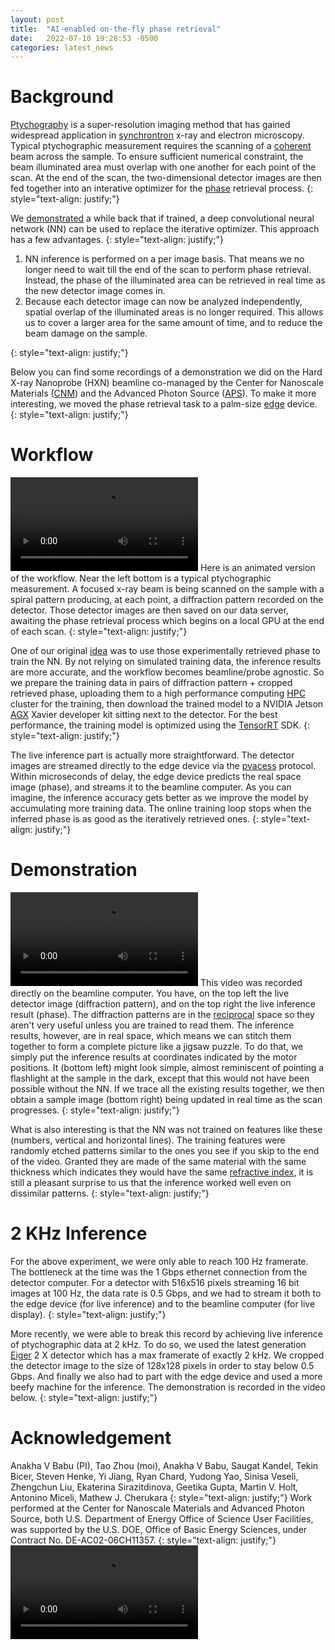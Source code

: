 ```yaml
---
layout: post
title:  "AI-enabled on-the-fly phase retrieval"
date:   2022-07-10 19:28:53 -0500
categories: latest_news
---
```

# Background
[Ptychography](https://en.wikipedia.org/wiki/Ptychography) is a super-resolution imaging method that has gained widespread application in [synchrontron](https://en.wikipedia.org/wiki/Synchrotron) x-ray and electron microscopy. Typical ptychographic measurement requires the scanning of a [coherent](https://en.wikipedia.org/wiki/Coherence_(physics)) beam across the sample. To ensure sufficient numerical constraint, the beam illuminated area must overlap with one another for each point of the scan. At the end of the scan, the two-dimensional detector images are then fed together into an interative optimizer for the [phase](https://en.wikipedia.org/wiki/Phase_problem) retrieval process.
{: style="text-align: justify;"}

We [demonstrated](https://aip.scitation.org/doi/10.1063/5.0013065) a while back that if trained, a deep convolutional neural network (NN) can be used to replace the iterative optimizer. This approach has a few advantages. 
{: style="text-align: justify;"}
<ol>
  <li>NN inference is performed on a per image basis. That means we no longer need to wait till the end of the scan to perform phase retrieval. Instead, the phase of the illuminated area can be retrieved in real time as the new detector image comes in.</li>
  <li>Because each detector image can now be analyzed independently, spatial overlap of the illuminated areas is no longer required. This allows us to cover a larger area for the same amount of time, and to reduce the beam damage on the sample.</li>
</ol>
{: style="text-align: justify;"}

Below you can find some recordings of a demonstration we did on the Hard X-ray Nanoprobe (HXN) beamline co-managed by the Center for Nanoscale Materials ([CNM](https://www.anl.gov/cnm)) and the Advanced Photon Source ([APS](https://www.aps.anl.gov/)). To make it more interesting, we moved the phase retrieval task to a palm-size [edge](https://en.wikipedia.org/wiki/Edge_computing) device.
{: style="text-align: justify;"}

# Workflow
<video src="https://user-images.githubusercontent.com/20727490/178176368-3216b2bf-65e3-44d1-9f55-b42ac557560b.mp4" controls="controls" style="max-width: 730px;"></video>
Here is an animated version of the workflow. Near the left bottom is a typical ptychographic measurement. A focused x-ray beam is being scanned on the sample with a spiral pattern producing, at each point, a diffraction pattern recorded on the detector. Those detector images are then saved on our data server, awaiting the phase retrieval process which begins on a local GPU at the end of each scan.
{: style="text-align: justify;"}

One of our original [idea](https://aip.scitation.org/doi/10.1063/5.0013065) was to use those experimentally retrieved phase to train the NN. By not relying on simulated training data, the inference results are more accurate, and the workflow becomes beamline/probe agnostic. So we prepare the training data in pairs of diffraction pattern + cropped retrieved phase, uploading them to a high performance computing [HPC](https://www.alcf.anl.gov/support-center/theta/theta-thetagpu-overview) cluster for the training, then download the trained model to a NVIDIA Jetson [AGX](https://developer.nvidia.com/embedded/jetson-agx-xavier-developer-kit) Xavier developer kit sitting next to the detector. For the best performance, the training model is optimized using the [TensorRT](https://developer.nvidia.com/tensorrt) SDK.
{: style="text-align: justify;"}

The live inference part is actually more straightforward. The detector images are streamed directly to the edge device via the [pvacess](https://epics-controls.org/resources-and-support/documents/pvaccess/) protocol. Within microseconds of delay, the edge device predicts the real space image (phase), and streams it to the beamline computer. As you can imagine, the inference accuracy gets better as we improve the model by accumulating more training data. The online training loop stops when the inferred phase is as good as the iteratively retrieved ones.
{: style="text-align: justify;"}

# Demonstration
<video src="https://user-images.githubusercontent.com/20727490/178196540-206126b5-9ab2-41fc-b5ad-6fd5efa40933.mp4" controls="controls" style="max-width: 730px;"></video>
This video was recorded directly on the beamline computer. You have, on the top left the live detector image (diffraction pattern), and on the top right the live inference result (phase). The diffraction patterns are in the [reciprocal](https://en.wikipedia.org/wiki/Reciprocal_lattice) space so they aren't very useful unless you are trained to read them. The inference results, however, are in real space, which means we can stitch them together to form a complete picture like a jigsaw puzzle. To do that, we simply put the inference results at coordinates indicated by the motor positions. It (bottom left) might look simple, almost reminiscent of pointing a flashlight at the sample in the dark, except that this would not have been possible without the NN. If we trace all the existing results together, we then obtain a sample image (bottom right) being updated in real time as the scan progresses.
{: style="text-align: justify;"}

What is also interesting is that the NN was not trained on features like these (numbers, vertical and horizontal lines). The training features were randomly etched patterns similar to the ones you see if you skip to the end of the video. Granted they are made of the same material with the same thickness which indicates they would have the same [refractive index](https://en.wikipedia.org/wiki/Refractive_index), it is still a pleasant surprise to us that the inference worked well even on dissimilar patterns.
{: style="text-align: justify;"}

# 2 KHz Inference
For the above experiment, we were only able to reach 100 Hz framerate. The bottleneck at the time was the 1 Gbps ethernet connection from the detector computer. For a detector with 516x516 pixels streaming 16 bit images at 100 Hz, the data rate is 0.5 Gbps, and we had to stream it both to the edge device (for live inference) and to the beamline computer (for live display).
{: style="text-align: justify;"}

More recently, we were able to break this record by achieving live inference of ptychographic data at 2 kHz. To do so, we used the latest generation [Eiger](https://www.dectris.com/detectors/x-ray-detectors/eiger2/) 2 X detector which has a max framerate of exactly 2 kHz. We cropped the detector image to the size of 128x128 pixels in order to stay below 0.5 Gbps. And finally we also had to part with the edge device and used a more beefy machine for the inference. The demonstration is recorded in the video below. 
{: style="text-align: justify;"}

# Acknowledgement
Anakha V Babu (PI), Tao Zhou (moi), Anakha V Babu, Saugat Kandel, Tekin Bicer, Steven Henke, Yi Jiang, Ryan Chard, Yudong Yao, Sinisa Veseli, Zhengchun Liu, Ekaterina Sirazitdinova, Geetika Gupta, Martin V. Holt, Antonino Miceli, Mathew J. Cherukara
{: style="text-align: justify;"}
Work performed at the Center for Nanoscale Materials and Advanced Photon Source, both U.S. Department of Energy Office of Science User Facilities, was supported by the U.S. DOE, Office of Basic Energy Sciences, under Contract No. DE-AC02-06CH11357. 
{: style="text-align: justify;"}
<video src="https://user-images.githubusercontent.com/20727490/178209735-6204d707-8e75-4dc8-b549-195b48465414.mp4" controls="controls" style="max-width: 730px;"></video>
